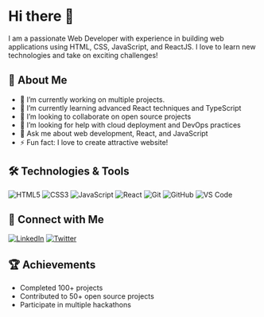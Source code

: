 # Hi there 👋



I am a passionate Web Developer with experience in building web applications using HTML, CSS, JavaScript, and ReactJS. I love to learn new technologies and take on exciting challenges!

## 🚀 About Me

- 🔭 I’m currently working on multiple projects.
- 🌱 I’m currently learning advanced React techniques and TypeScript
- 👯 I’m looking to collaborate on open source projects
- 🤔 I’m looking for help with cloud deployment and DevOps practices
- 💬 Ask me about web development, React, and JavaScript
- ⚡ Fun fact: I love to create attractive website!

## 🛠️ Technologies & Tools

![HTML5](https://img.shields.io/badge/-HTML5-E34F26?style=flat&logo=html5&logoColor=white)
![CSS3](https://img.shields.io/badge/-CSS3-1572B6?style=flat&logo=css3&logoColor=white)
![JavaScript](https://img.shields.io/badge/-JavaScript-F7DF1E?style=flat&logo=javascript&logoColor=black)
![React](https://img.shields.io/badge/-React-61DAFB?style=flat&logo=react&logoColor=black)
![Git](https://img.shields.io/badge/-Git-F05032?style=flat&logo=git&logoColor=white)
![GitHub](https://img.shields.io/badge/-GitHub-181717?style=flat&logo=github&logoColor=white)
![VS Code](https://img.shields.io/badge/-VS%20Code-007ACC?style=flat&logo=visual-studio-code&logoColor=white)

## 🔗 Connect with Me

[![LinkedIn](https://img.shields.io/badge/-LinkedIn-0077B5?style=flat&logo=linkedin&logoColor=white)](https://www.linkedin.com/in/atharv-chawan-ab01152a7/)
[![Twitter](https://img.shields.io/badge/-Twitter-1DA1F2?style=flat&logo=twitter&logoColor=white)](https://twitter.com/AtharvChaw78856)


## 🏆 Achievements

- Completed 100+ projects
- Contributed to 50+ open source projects
- Participate in  multiple hackathons


